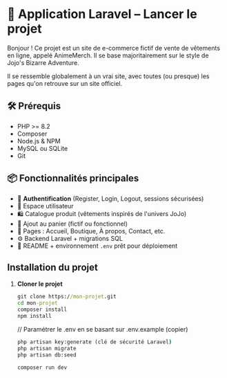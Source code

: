 # 🚀 Application Laravel – Lancer le projet

Bonjour ! Ce projet est un site de e-commerce fictif de vente de vêtements en ligne, appelé AnimeMerch.
Il se base majoritairement sur le style de Jojo's Bizarre Adventure.

Il se ressemble globalement à un vrai site, avec toutes (ou presque) les pages qu'on retrouve sur un site officiel.

## 🛠 Prérequis

- PHP >= 8.2
- Composer
- Node.js & NPM
- MySQL ou SQLite
- Git

## 📦 Fonctionnalités principales

- 🔐 **Authentification** (Register, Login, Logout, sessions sécurisées)
- 👤 Espace utilisateur
- 🛍️ Catalogue produit (vêtements inspirés de l'univers JoJo)
- 🧺 Ajout au panier (fictif ou fonctionnel)
- 📝 Pages : Accueil, Boutique, À propos, Contact, etc.
- ⚙️ Backend Laravel + migrations SQL
- 📄 README + environnement `.env` prêt pour déploiement

## Installation du projet

1. **Cloner le projet**

    ```cmd
    git clone https://mon-projet.git
    cd mon-projet
    composer install
    npm install

    ```

    // Paramétrer le .env en se basant sur .env.example (copier)

    ```cmd
    php artisan key:generate (clé de sécurité Laravel)
    php artisan migrate
    php artisan db:seed

    composer run dev
    ```
